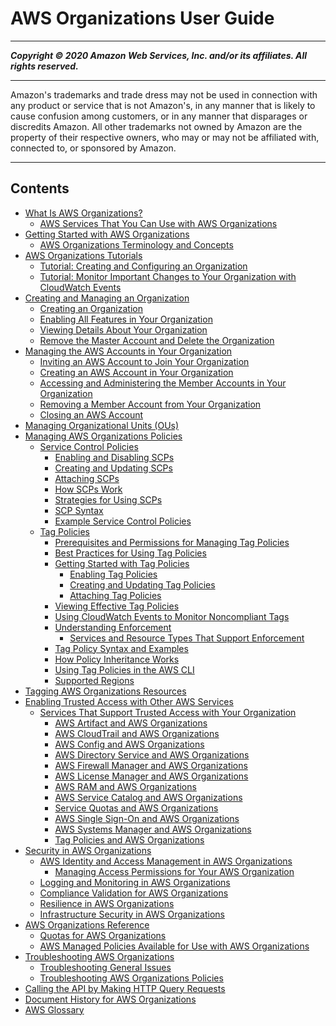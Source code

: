 # AWS Organizations User Guide

-----
*****Copyright &copy; 2020 Amazon Web Services, Inc. and/or its affiliates. All rights reserved.*****

-----
Amazon's trademarks and trade dress may not be used in 
     connection with any product or service that is not Amazon's, 
     in any manner that is likely to cause confusion among customers, 
     or in any manner that disparages or discredits Amazon. All other 
     trademarks not owned by Amazon are the property of their respective
     owners, who may or may not be affiliated with, connected to, or 
     sponsored by Amazon.

-----
## Contents
+ [What Is AWS Organizations?](orgs_introduction.md)
   + [AWS Services That You Can Use with AWS Organizations](orgs_integrated-services-list.md)
+ [Getting Started with AWS Organizations](orgs_getting-started.md)
   + [AWS Organizations Terminology and Concepts](orgs_getting-started_concepts.md)
+ [AWS Organizations Tutorials](orgs_tutorials.md)
   + [Tutorial: Creating and Configuring an Organization](orgs_tutorials_basic.md)
   + [Tutorial: Monitor Important Changes to Your Organization with CloudWatch Events](orgs_tutorials_cwe.md)
+ [Creating and Managing an Organization](orgs_manage_org.md)
   + [Creating an Organization](orgs_manage_create.md)
   + [Enabling All Features in Your Organization](orgs_manage_org_support-all-features.md)
   + [Viewing Details About Your Organization](orgs_manage_org_details.md)
   + [Remove the Master Account and Delete the Organization](orgs_manage_org_delete.md)
+ [Managing the AWS Accounts in Your Organization](orgs_manage_accounts.md)
   + [Inviting an AWS Account to Join Your Organization](orgs_manage_accounts_invites.md)
   + [Creating an AWS Account in Your Organization](orgs_manage_accounts_create.md)
   + [Accessing and Administering the Member Accounts in Your Organization](orgs_manage_accounts_access.md)
   + [Removing a Member Account from Your Organization](orgs_manage_accounts_remove.md)
   + [Closing an AWS Account](orgs_manage_accounts_close.md)
+ [Managing Organizational Units (OUs)](orgs_manage_ous.md)
+ [Managing AWS Organizations Policies](orgs_manage_policies.md)
   + [Service Control Policies](orgs_manage_policies_scp.md)
      + [Enabling and Disabling SCPs](enable-scps.md)
      + [Creating and Updating SCPs](create-policy.md)
      + [Attaching SCPs](attach-scps.md)
      + [How SCPs Work](orgs_manage_policies_about-scps.md)
      + [Strategies for Using SCPs](SCP_strategies.md)
      + [SCP Syntax](orgs_reference_scp-syntax.md)
      + [Example Service Control Policies](orgs_manage_policies_example-scps.md)
   + [Tag Policies](orgs_manage_policies_tag-policies.md)
      + [Prerequisites and Permissions for Managing Tag Policies](orgs_manage_policies_tag-policies-prereqs.md)
      + [Best Practices for Using Tag Policies](orgs_manage_policies_tag-policies-best-practices.md)
      + [Getting Started with Tag Policies](tag-policies-getting-started.md)
         + [Enabling Tag Policies](enable-tag-policies.md)
         + [Creating and Updating Tag Policies](orgs_manage_policies_tag-policies-create.md)
         + [Attaching Tag Policies](attach-tag-policy.md)
      + [Viewing Effective Tag Policies](orgs_manage_policies_tag-policies-effective.md)
      + [Using CloudWatch Events to Monitor Noncompliant Tags](orgs_manage_policies_tag-policies-cwe.md)
      + [Understanding Enforcement](orgs_manage_policies_tag-policies-enforcement.md)
         + [Services and Resource Types That Support Enforcement](orgs_manage_policies_supported-resources-enforcement.md)
      + [Tag Policy Syntax and Examples](orgs_manage_policies_example-tag-policies.md)
      + [How Policy Inheritance Works](orgs_manage_policies-inheritance.md)
      + [Using Tag Policies in the AWS CLI](tag-policy-cli.md)
      + [Supported Regions](tag-policies-regions.md)
+ [Tagging AWS Organizations Resources](orgs_tagging.md)
+ [Enabling Trusted Access with Other AWS Services](orgs_integrate_services.md)
   + [Services That Support Trusted Access with Your Organization](services-that-can-integrate.md)
      + [AWS Artifact and AWS Organizations](services-that-can-integrate-art.md)
      + [AWS CloudTrail and AWS Organizations](services-that-can-integrate-ct.md)
      + [AWS Config and AWS Organizations](services-that-can-integrate-config.md)
      + [AWS Directory Service and AWS Organizations](services-that-can-integrate-ads.md)
      + [AWS Firewall Manager and AWS Organizations](services-that-can-integrate-fms.md)
      + [AWS License Manager and AWS Organizations](services-that-can-integrate-license-manager.md)
      + [AWS RAM and AWS Organizations](services-that-can-integrate-ram.md)
      + [AWS Service Catalog and AWS Organizations](services-that-can-integrate-service-catalog.md)
      + [Service Quotas and AWS Organizations](services-that-can-integrate-service-quotas.md)
      + [AWS Single Sign-On and AWS Organizations](services-that-can-integrate-peregrine.md)
      + [AWS Systems Manager and AWS Organizations](services-that-can-integrate-systems-manager.md)
      + [Tag Policies and AWS Organizations](orgs_integrate_services-tag-policies.md)
+ [Security in AWS Organizations](security.md)
   + [AWS Identity and Access Management in AWS Organizations](orgs_permissions.md)
      + [Managing Access Permissions for Your AWS Organization](orgs_permissions_overview.md)
   + [Logging and Monitoring in AWS Organizations](orgs_incident-response.md)
   + [Compliance Validation for AWS Organizations](orgs_compliance-validation.md)
   + [Resilience in AWS Organizations](disaster-recovery-resiliency.md)
   + [Infrastructure Security in AWS Organizations](infrastructure-security.md)
+ [AWS Organizations Reference](orgs_reference.md)
   + [Quotas for AWS Organizations](orgs_reference_limits.md)
   + [AWS Managed Policies Available for Use with AWS Organizations](orgs_reference_available-policies.md)
+ [Troubleshooting AWS Organizations](orgs_troubleshoot.md)
   + [Troubleshooting General Issues](orgs_troubleshoot_general.md)
   + [Troubleshooting AWS Organizations Policies](org_troubleshoot_policies.md)
+ [Calling the API by Making HTTP Query Requests](orgs_query-requests.md)
+ [Document History for AWS Organizations](document-history.md)
+ [AWS Glossary](glossary.md)